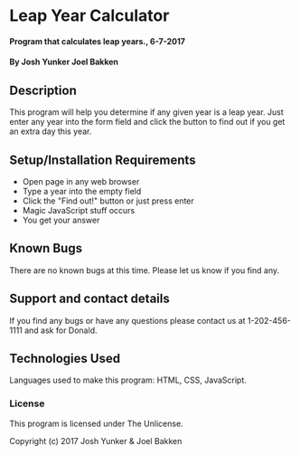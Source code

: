 # Leap Year Calculator

#### Program that calculates leap years., 6-7-2017

#### By Josh Yunker Joel Bakken

## Description

This program will help you determine if any given year is a leap year. Just enter any year
into the form field and click the button to find out if you get an extra day this year.

## Setup/Installation Requirements

* Open page in any web browser
* Type a year into the empty field
* Click the "Find out!" button or just press enter
* Magic JavaScript stuff occurs
* You get your answer

## Known Bugs

There are no known bugs at this time. Please let us know if you find any.

## Support and contact details

If you find any bugs or have any questions please contact us at 1-202-456-1111 and ask for Donald.

## Technologies Used

Languages used to make this program:  HTML, CSS, JavaScript.

### License

This program is licensed under The Unlicense.

Copyright (c) 2017 Josh Yunker & Joel Bakken

